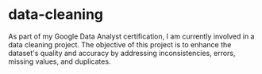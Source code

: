# data-cleaning
As part of my Google Data Analyst certification, I am currently involved in a data cleaning project. The objective of this project is to enhance the dataset's quality and accuracy by addressing inconsistencies, errors, missing values, and duplicates.
